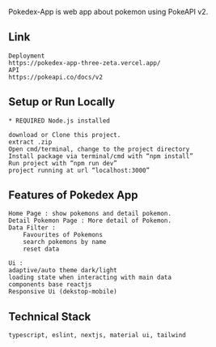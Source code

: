 Pokedex-App is web app about pokemon using PokeAPI v2.

## Link

    Deployment
    https://pokedex-app-three-zeta.vercel.app/
    API
    https://pokeapi.co/docs/v2

## Setup or Run Locally

    * REQUIRED Node.js installed

    download or Clone this project.
    extract .zip
    Open cmd/terminal, change to the project directory
    Install package via terminal/cmd with “npm install”
    Run project with “npm run dev”
    project running at url “localhost:3000”

## Features of Pokedex App

    Home Page : show pokemons and detail pokemon.
    Detail Pokemon Page : More detail of Pokemon.
    Data Filter :
        Favourites of Pokemons
        search pokemons by name
        reset data

    Ui :
    adaptive/auto theme dark/light
    loading state when interacting with main data
    components base reactjs
    Responsive Ui (dekstop-mobile)

## Technical Stack

    typescript, eslint, nextjs, material ui, tailwind
